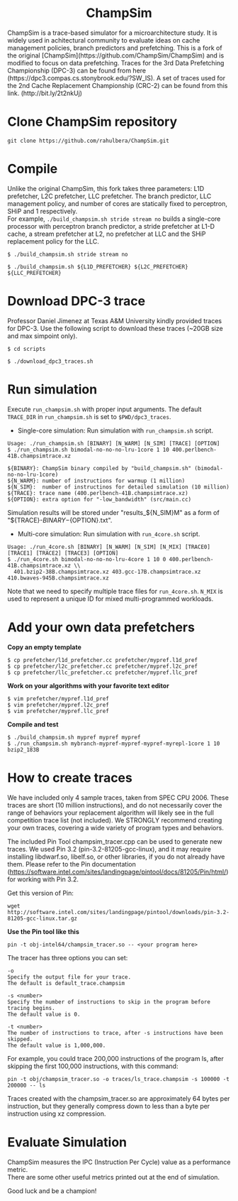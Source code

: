 
<p align="center">
  <h1 align="center"> ChampSim </h1>
  <p> ChampSim is a trace-based simulator for a microarchitecture study. It is widely used in achitectural community to evaluate ideas on cache management policies, branch predictors and prefetching. This is a fork of the original [ChampSim](https://github.com/ChampSim/ChampSim) and is modified to focus on data prefetching. Traces for the 3rd Data Prefetching Championship (DPC-3) can be found from here (https://dpc3.compas.cs.stonybrook.edu/?SW_IS). A set of traces used for the 2nd Cache Replacement Championship (CRC-2) can be found from this link. (http://bit.ly/2t2nkUj) <p>
</p>

# Clone ChampSim repository
```
git clone https://github.com/rahulbera/ChampSim.git
```

# Compile

Unlike the original ChampSim, this fork takes three parameters: L1D prefetcher, L2C prefetcher, LLC prefetcher. The branch predictor, LLC management policy, and number of cores are statically fixed to perceptron, SHiP and 1 respectively.  
For example, `./build_champsim.sh stride stream no` builds a single-core processor with perceptron branch predictor, a stride prefetcher at L1-D cache, a stream prefetcher at L2, no prefetcher at LLC and the SHiP replacement policy for the LLC.
```
$ ./build_champsim.sh stride stream no

$ ./build_champsim.sh ${L1D_PREFETCHER} ${L2C_PREFETCHER} ${LLC_PREFETCHER}
```

# Download DPC-3 trace

Professor Daniel Jimenez at Texas A&M University kindly provided traces for DPC-3. Use the following script to download these traces (~20GB size and max simpoint only).
```
$ cd scripts

$ ./download_dpc3_traces.sh
```

# Run simulation

Execute `run_champsim.sh` with proper input arguments. The default `TRACE_DIR` in `run_champsim.sh` is set to `$PWD/dpc3_traces`. <br>

* Single-core simulation: Run simulation with `run_champsim.sh` script.

```
Usage: ./run_champsim.sh [BINARY] [N_WARM] [N_SIM] [TRACE] [OPTION]
$ ./run_champsim.sh bimodal-no-no-no-lru-1core 1 10 400.perlbench-41B.champsimtrace.xz

${BINARY}: ChampSim binary compiled by "build_champsim.sh" (bimodal-no-no-lru-1core)
${N_WARM}: number of instructions for warmup (1 million)
${N_SIM}:  number of instructinos for detailed simulation (10 million)
${TRACE}: trace name (400.perlbench-41B.champsimtrace.xz)
${OPTION}: extra option for "-low_bandwidth" (src/main.cc)
```
Simulation results will be stored under "results_${N_SIM}M" as a form of "${TRACE}-${BINARY}-${OPTION}.txt".<br> 

* Multi-core simulation: Run simulation with `run_4core.sh` script. <br>
```
Usage: ./run_4core.sh [BINARY] [N_WARM] [N_SIM] [N_MIX] [TRACE0] [TRACE1] [TRACE2] [TRACE3] [OPTION]
$ ./run_4core.sh bimodal-no-no-no-lru-4core 1 10 0 400.perlbench-41B.champsimtrace.xz \\
  401.bzip2-38B.champsimtrace.xz 403.gcc-17B.champsimtrace.xz 410.bwaves-945B.champsimtrace.xz
```
Note that we need to specify multiple trace files for `run_4core.sh`. `N_MIX` is used to represent a unique ID for mixed multi-programmed workloads. 


# Add your own data prefetchers
**Copy an empty template**
```
$ cp prefetcher/l1d_prefetcher.cc prefetcher/mypref.l1d_pref
$ cp prefetcher/l2c_prefetcher.cc prefetcher/mypref.l2c_pref
$ cp prefetcher/llc_prefetcher.cc prefetcher/mypref.llc_pref
```

**Work on your algorithms with your favorite text editor**
```
$ vim prefetcher/mypref.l1d_pref
$ vim prefetcher/mypref.l2c_pref
$ vim prefetcher/mypref.llc_pref
```

**Compile and test**
```
$ ./build_champsim.sh mypref mypref mypref
$ ./run_champsim.sh mybranch-mypref-mypref-mypref-myrepl-1core 1 10 bzip2_183B
```

# How to create traces

We have included only 4 sample traces, taken from SPEC CPU 2006. These 
traces are short (10 million instructions), and do not necessarily cover the range of behaviors your 
replacement algorithm will likely see in the full competition trace list (not
included).  We STRONGLY recommend creating your own traces, covering
a wide variety of program types and behaviors.

The included Pin Tool champsim_tracer.cpp can be used to generate new traces.
We used Pin 3.2 (pin-3.2-81205-gcc-linux), and it may require 
installing libdwarf.so, libelf.so, or other libraries, if you do not already 
have them. Please refer to the Pin documentation (https://software.intel.com/sites/landingpage/pintool/docs/81205/Pin/html/)
for working with Pin 3.2.

Get this version of Pin:
```
wget http://software.intel.com/sites/landingpage/pintool/downloads/pin-3.2-81205-gcc-linux.tar.gz
```

**Use the Pin tool like this**
```
pin -t obj-intel64/champsim_tracer.so -- <your program here>
```

The tracer has three options you can set:
```
-o
Specify the output file for your trace.
The default is default_trace.champsim

-s <number>
Specify the number of instructions to skip in the program before tracing begins.
The default value is 0.

-t <number>
The number of instructions to trace, after -s instructions have been skipped.
The default value is 1,000,000.
```
For example, you could trace 200,000 instructions of the program ls, after
skipping the first 100,000 instructions, with this command:
```
pin -t obj/champsim_tracer.so -o traces/ls_trace.champsim -s 100000 -t 200000 -- ls
```
Traces created with the champsim_tracer.so are approximately 64 bytes per instruction,
but they generally compress down to less than a byte per instruction using xz compression.

# Evaluate Simulation

ChampSim measures the IPC (Instruction Per Cycle) value as a performance metric. <br>
There are some other useful metrics printed out at the end of simulation. <br>

Good luck and be a champion! <br>
